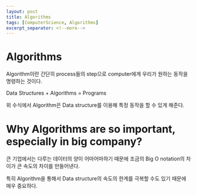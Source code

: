 ```yaml
---
layout: post
title: Algorithms
tags: [ComputerScience, Algorithms]
excerpt_separator: <!--more-->
---
```


# Algorithms

Algorithm이란 간단히 process들의 step으로 computer에게 우리가 원하는 동작을 명령하는 것이다.

Data Structures + Algorithms = Programs

위 수식에서 Algorithm은 Data structure를 이용해 특정 동작을 할 수 있게 해준다.

<!--more-->

# Why Algorithms are so important, especially in big company?

큰 기업에서는 다루는  데이터의 양이 어마어마하기 때문에 조금의 Big O notation의 차이가 큰 속도의 차이를 만들어낸다.

특히 Algorithm을 통해서 Data structure의 속도의 한계를 극복할 수도 있기 때문에 매우 중요하다.